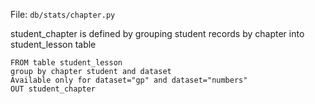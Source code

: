 
File: `db/stats/chapter.py`

student_chapter is defined by grouping student records by chapter into student_lesson table

```
FROM table student_lesson
group by chapter student and dataset
Available only for dataset="gp" and dataset="numbers"
OUT student_chapter
```